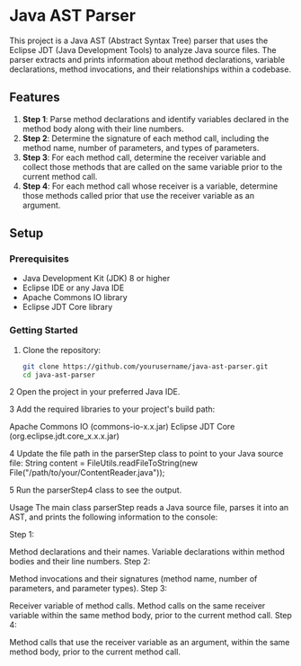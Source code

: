 # Java AST Parser

This project is a Java AST (Abstract Syntax Tree) parser that uses the Eclipse JDT (Java Development Tools) to analyze Java source files. The parser extracts and prints information about method declarations, variable declarations, method invocations, and their relationships within a codebase.

## Features

1. **Step 1**: Parse method declarations and identify variables declared in the method body along with their line numbers.
2. **Step 2**: Determine the signature of each method call, including the method name, number of parameters, and types of parameters.
3. **Step 3**: For each method call, determine the receiver variable and collect those methods that are called on the same variable prior to the current method call.
4. **Step 4**: For each method call whose receiver is a variable, determine those methods called prior that use the receiver variable as an argument.

## Setup

### Prerequisites

- Java Development Kit (JDK) 8 or higher
- Eclipse IDE or any Java IDE
- Apache Commons IO library
- Eclipse JDT Core library

### Getting Started

1. Clone the repository:
   ```sh
   git clone https://github.com/yourusername/java-ast-parser.git
   cd java-ast-parser

2 Open the project in your preferred Java IDE.

3 Add the required libraries to your project's build path:

  Apache Commons IO (commons-io-x.x.jar)
  Eclipse JDT Core (org.eclipse.jdt.core_x.x.x.jar)

4 Update the file path in the parserStep class to point to your Java source file:
String content = FileUtils.readFileToString(new File("/path/to/your/ContentReader.java"));

5 Run the parserStep4 class to see the output.


Usage
The main class parserStep reads a Java source file, parses it into an AST, and prints the following information to the console:

Step 1:

Method declarations and their names.
Variable declarations within method bodies and their line numbers.
Step 2:

Method invocations and their signatures (method name, number of parameters, and parameter types).
Step 3:

Receiver variable of method calls.
Method calls on the same receiver variable within the same method body, prior to the current method call.
Step 4:

Method calls that use the receiver variable as an argument, within the same method body, prior to the current method call.
